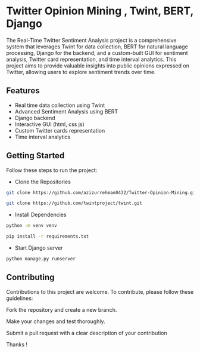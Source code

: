 
# Twitter Opinion Mining , Twint, BERT, Django
The Real-Time Twitter Sentiment Analysis project is a comprehensive system that leverages Twint for data collection, BERT for natural language processing, Django for the backend, and a custom-built GUI for sentiment analysis, Twitter card representation, and time interval analytics. This project aims to provide valuable insights into public opinions expressed on Twitter, allowing users to explore sentiment trends over time.


## Features

- Real time data collection using Twint
- Advanced Sentiment Analysis using BERT
- Django backend
- Interactive GUI (html, css js)
- Custom Twitter cards representation
- Time interval analytics


## Getting Started
Follow these steps to run the project:

- Clone the Repositories
```bash
git clone https://github.com/azizurrehman0432/Twitter-Opinion-Mining.git
```
```bash
git clone https://github.com/twintproject/twint.git
```
- Install Dependencies
```bash
python -m venv venv 
```
```bash
pip install -r requirements.txt
```
- Start Django server 
```bash
python manage.py runserver 
```
## Contributing

Contributions to this project are welcome. To contribute, please follow these guidelines:

Fork the repository and create a new branch.

Make your changes and test thoroughly.

Submit a pull request with a clear description of your contribution

Thanks !

